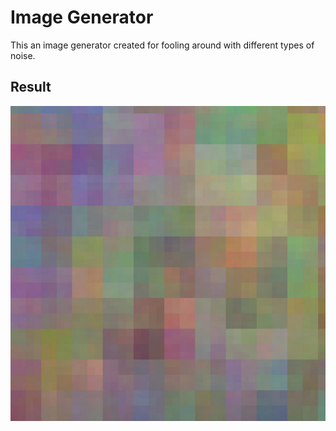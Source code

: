# Image Generator
This an image generator created for fooling around with different types of noise.

## Result
![Image Generator](test.jpg?raw=true "Image Generator")